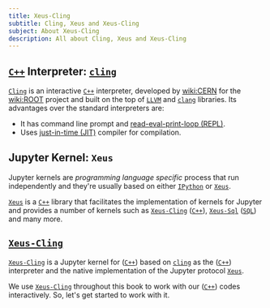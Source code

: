 ```yaml
---
title: Xeus-Cling
subtitle: Cling, Xeus and Xeus-Cling
subject: About Xeus-Cling
description: All about Cling, Xeus and Xeus-Cling
---
```


## [`C++`](wiki:C++) Interpreter: [`cling`](https://cling.readthedocs.io/en/latest/)

[`Cling`](https://cling.readthedocs.io/en/latest/) is an interactive [`C++`](wiki:C++) interpreter, developed by <wiki:CERN> for the <wiki:ROOT> project and built on the top of [`LLVM`](wiki:LLVM) and [`clang`](wiki:Clang) libraries. Its advantages over the standard interpreters are:

- It has command line prompt and [read-eval-print-loop (REPL)](wiki:Read–eval–print_loop).
- Uses [just-in-time (JIT)](wiki:Just-in-time_compilation) compiler for compilation.

## Jupyter Kernel: `Xeus`

Jupyter kernels are _programming language specific_ process that run independently and they're usually based on either [`IPython`](wiki:IPython) or [`Xeus`](https://xeus.readthedocs.io/en/latest/). 

[`Xeus`](https://xeus.readthedocs.io/en/latest/) is a [`C++`](wiki:C++) library that facilitates the implementation of kernels for Jupyter and provides a number of kernels such as [`Xeus-Cling`](xref:xeus-cling) ([`C++`](wiki:C++)), [`Xeus-Sql`](https://github.com/jupyter-xeus/xeus-sql) ([`SQL`](wiki:SQL)) and many more.

## [`Xeus-Cling`](xref:xeus-cling)

[`Xeus-Cling`](xref:xeus-cling) is a Jupyter kernel for ([`C++`](wiki:C++)) based on [`cling`](https://cling.readthedocs.io/en/latest/) as the ([`C++`](wiki:C++)) interpreter and the native implementation of the Jupyter protocol [`Xeus`](https://xeus.readthedocs.io/en/latest/).

We use [`Xeus-Cling`](xref:xeus-cling) throughout this book to work with our ([`C++`](wiki:C++)) codes interactively. So, let's get started to work with it.
